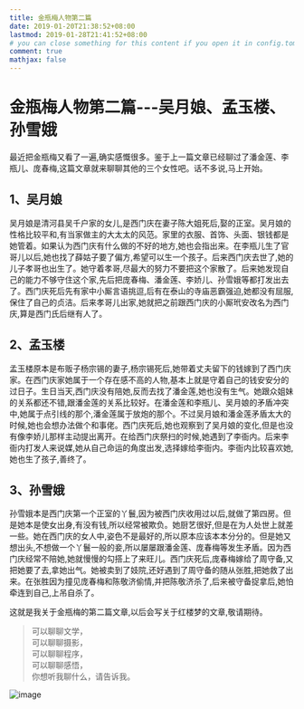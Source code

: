 ```yaml
---
title: 金瓶梅人物第二篇
date: 2019-01-20T21:38:52+08:00
lastmod: 2019-01-28T21:41:52+08:00
# you can close something for this content if you open it in config.toml.
comment: true
mathjax: false
---
```


# 金瓶梅人物第二篇---吴月娘、孟玉楼、孙雪娥

最近把金瓶梅又看了一遍,确实感慨很多。鉴于上一篇文章已经聊过了潘金莲、李瓶儿、庞春梅,这篇文章就来聊聊其他的三个女性吧。话不多说,马上开始。

## 1、吴月娘

吴月娘是清河县吴千户家的女儿,是西门庆在妻子陈大姐死后,娶的正室。吴月娘的性格比较平和,有当家做主的大太太的风范。家里的衣服、首饰、头面、银钱都是她管着。如果认为西门庆有什么做的不好的地方,她也会指出来。在李瓶儿生了官哥儿以后,她也找了薛姑子要了偏方,希望可以生一个孩子。后来西门庆去世了,她的儿子孝哥也出生了。她守着孝哥,尽最大的努力不要把这个家散了。后来她发现自己的能力不够守住这个家,先后把庞春梅、潘金莲、李娇儿、孙雪娥等都打发出去了。西门庆死后先有家中小厮言语挑逗,后有在泰山的寺庙恶霸强迫,她都没有屈服,保住了自己的贞洁。后来孝哥儿出家,她就把之前跟西门庆的小厮玳安改名为西门庆,算是西门氏后继有人了。

## 2、孟玉楼

孟玉楼原本是布贩子杨宗锡的妻子,杨宗锡死后,她带着丈夫留下的钱嫁到了西门庆家。在西门庆家她属于一个存在感不高的人物,基本上就是守着自己的钱安安分的过日子。生日当天,西门庆没有陪她,反而去找了潘金莲,她也没有生气。她跟众姐妹的关系都还不错,跟潘金莲的关系比较好。在潘金莲和李瓶儿、吴月娘的矛盾冲突中,她属于点引线的那个,潘金莲属于放炮的那个。不过吴月娘和潘金莲矛盾太大的时候,她也会想办法做个和事佬。西门庆死后,她也观察到了吴月娘的变化,但是也没有像李娇儿那样主动提出离开。在给西门庆祭扫的时候,她遇到了李衙内。后来李衙内打发人来说媒,她从自己命运的角度出发,选择嫁给李衙内。李衙内比较喜欢她,她也生了孩子,善终了。

## 3、孙雪娥

孙雪娥本是西门庆第一个正室的丫鬟,因为被西门庆收用过以后,就做了第四房。但是她本是使女出身,有没有钱,所以经常被欺负。她厨艺很好,但是在为人处世上就差一些。她在西门庆的女人中,姿色不是最好的,所以原本应该本本分分的。但是她又想出头,不想做一个丫鬟一般的妾,所以屡屡跟潘金莲、庞春梅等发生矛盾。因为西门庆经常不陪她,她就慢慢的勾搭上了来旺儿。西门庆死后,庞春梅嫁给了周守备,又把她要了去,拿她出气。她被卖到了妓院,还好遇到了周守备的随从张胜,把她救了出来。在张胜因为撞见庞春梅和陈敬济偷情,并把陈敬济杀了,后来被守备捉拿后,她怕牵连到自己,上吊自杀了。

这就是我关于金瓶梅的第二篇文章,以后会写关于红楼梦的文章,敬请期待。


> 可以聊聊文学，   
> 可以聊聊摄影，   
> 可以聊聊程序，   
> 可以聊聊感悟，   
> 你想听我聊什么，请告诉我。

![image](https://mmbiz.qpic.cn/mmbiz_jpg/IDHaWiaS8DJpDWaY4ZNTpQR4riciaVTEqPkpwGNwbmUxHUjv8licNxNlD9IEia7rCb8KYibdRWCiamYGRfetNW1CyqWTQ/0?wx_fmt=jpeg)
